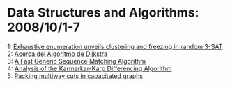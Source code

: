 # Data Structures and Algorithms: 2008/10/1-7  
1: [Exhaustive enumeration unveils clustering and freezing in random 3-SAT](https://doi.org/10.48550/arXiv.0804.0362)  
2: [Acerca del Algoritmo de Dijkstra](https://doi.org/10.48550/arXiv.0810.0075)  
3: [A Fast Generic Sequence Matching Algorithm](https://doi.org/10.48550/arXiv.0810.0264)  
4: [Analysis of the Karmarkar-Karp Differencing Algorithm](https://doi.org/10.48550/arXiv.0802.4040)  
5: [Packing multiway cuts in capacitated graphs](https://doi.org/10.48550/arXiv.0810.0674)  